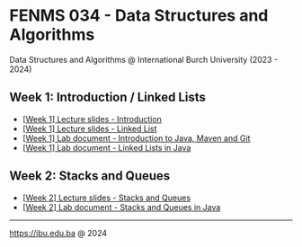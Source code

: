 # FENMS 034 - Data Structures and Algorithms
Data Structures and Algorithms @ International Burch University (2023 - 2024)

## Week 1: Introduction / Linked Lists
- [[Week 1] Lecture slides - Introduction](https://docs.google.com/presentation/d/1Q7GcqdhCBJ9IIG2xKSpqbVzEZYiT6k8XhzCK16YjV2w/edit?usp=sharing)
- [[Week 1] Lecture slides - Linked List](https://docs.google.com/presentation/d/1Wtd_L85gbWLbHLj6T4l689rL2DYuNXy2nGu0RgWPLBk/edit?usp=sharing)
- [[Week 1] Lab document - Introduction to Java, Maven and Git](https://docs.google.com/document/d/171yWaYxAzLqxmwKGs4TTIGy7P66LJL1BR-RkYWdpBKA/edit?usp=sharing)
- [[Week 1] Lab document - Linked Lists in Java](https://docs.google.com/document/d/1w7H8DCt1TTd3QCVGKmxT58OdUvhXTWXTxNmf0efjOs0/edit?usp=sharing)

## Week 2: Stacks and Queues
- [[Week 2] Lecture slides - Stacks and Queues](https://docs.google.com/presentation/d/1ZDKFIHJ9uABDHLKJ9TS7P4HkKce3MYrg7BlEnGyVRTA/edit?usp=sharing)
- [[Week 2] Lab document - Stacks and Queues in Java](https://docs.google.com/document/d/1hp9c4lyW9lU6NOlCiXlhmFp8eHXJGEosWkhugy8FFG0/edit?usp=sharing)
---
https://ibu.edu.ba @ 2024